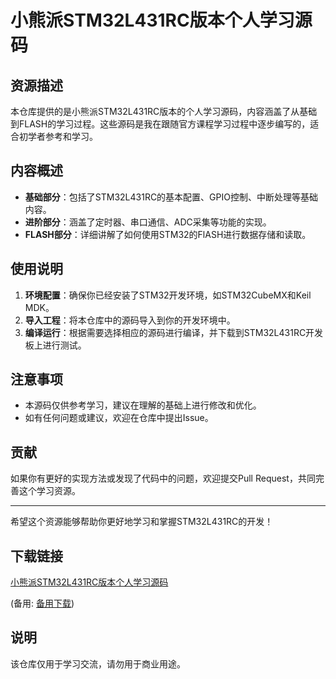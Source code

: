 # 小熊派STM32L431RC版本个人学习源码

## 资源描述

本仓库提供的是小熊派STM32L431RC版本的个人学习源码，内容涵盖了从基础到FLASH的学习过程。这些源码是我在跟随官方课程学习过程中逐步编写的，适合初学者参考和学习。

## 内容概述

- **基础部分**：包括了STM32L431RC的基本配置、GPIO控制、中断处理等基础内容。
- **进阶部分**：涵盖了定时器、串口通信、ADC采集等功能的实现。
- **FLASH部分**：详细讲解了如何使用STM32的FlASH进行数据存储和读取。

## 使用说明

1. **环境配置**：确保你已经安装了STM32开发环境，如STM32CubeMX和Keil MDK。
2. **导入工程**：将本仓库中的源码导入到你的开发环境中。
3. **编译运行**：根据需要选择相应的源码进行编译，并下载到STM32L431RC开发板上进行测试。

## 注意事项

- 本源码仅供参考学习，建议在理解的基础上进行修改和优化。
- 如有任何问题或建议，欢迎在仓库中提出Issue。

## 贡献

如果你有更好的实现方法或发现了代码中的问题，欢迎提交Pull Request，共同完善这个学习资源。

---

希望这个资源能够帮助你更好地学习和掌握STM32L431RC的开发！

## 下载链接
[小熊派STM32L431RC版本个人学习源码](https://pan.quark.cn/s/ddae347a4f61) 

(备用: [备用下载](https://pan.baidu.com/s/1UtveuRjA_LQU-vyiO0mlYA?pwd=1234))

## 说明

该仓库仅用于学习交流，请勿用于商业用途。
